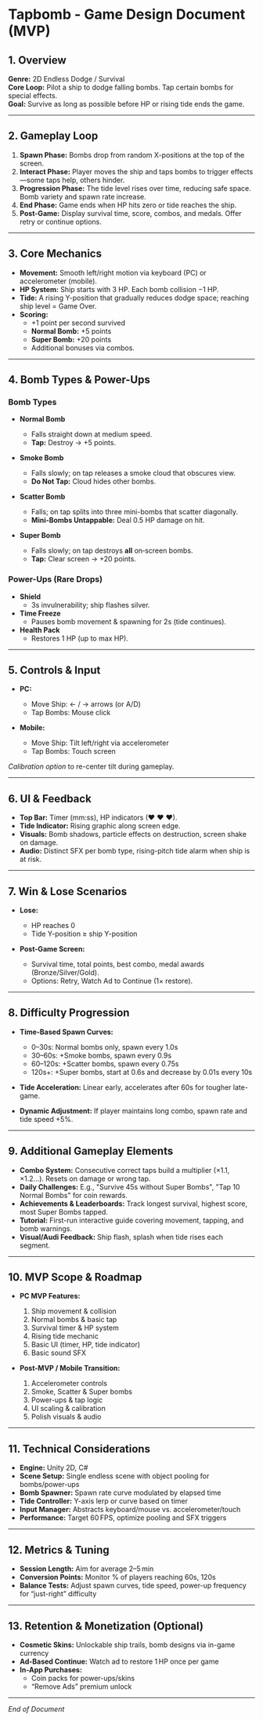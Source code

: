 # Tapbomb - Game Design Document (MVP)

## 1. Overview
**Genre:** 2D Endless Dodge / Survival  
**Core Loop:** Pilot a ship to dodge falling bombs. Tap certain bombs for special effects.  
**Goal:** Survive as long as possible before HP or rising tide ends the game.

---

## 2. Gameplay Loop
1. **Spawn Phase:** Bombs drop from random X-positions at the top of the screen.  
2. **Interact Phase:** Player moves the ship and taps bombs to trigger effects—some taps help, others hinder.  
3. **Progression Phase:** The tide level rises over time, reducing safe space. Bomb variety and spawn rate increase.  
4. **End Phase:** Game ends when HP hits zero or tide reaches the ship.  
5. **Post-Game:** Display survival time, score, combos, and medals. Offer retry or continue options.

---

## 3. Core Mechanics
- **Movement:** Smooth left/right motion via keyboard (PC) or accelerometer (mobile).  
- **HP System:** Ship starts with 3 HP. Each bomb collision −1 HP.  
- **Tide:** A rising Y-position that gradually reduces dodge space; reaching ship level = Game Over.  
- **Scoring:**  
  - +1 point per second survived  
  - **Normal Bomb:** +5 points  
  - **Super Bomb:** +20 points  
  - Additional bonuses via combos.

---

## 4. Bomb Types & Power-Ups

### Bomb Types
- **Normal Bomb**  
  - Falls straight down at medium speed.  
  - **Tap:** Destroy → +5 points.

- **Smoke Bomb**  
  - Falls slowly; on tap releases a smoke cloud that obscures view.  
  - **Do Not Tap:** Cloud hides other bombs.

- **Scatter Bomb**  
  - Falls; on tap splits into three mini-bombs that scatter diagonally.  
  - **Mini-Bombs Untappable:** Deal 0.5 HP damage on hit.

- **Super Bomb**  
  - Falls slowly; on tap destroys **all** on‑screen bombs.  
  - **Tap:** Clear screen → +20 points.

### Power-Ups (Rare Drops)
- **Shield**  
  - 3s invulnerability; ship flashes silver.  
- **Time Freeze**  
  - Pauses bomb movement & spawning for 2s (tide continues).  
- **Health Pack**  
  - Restores 1 HP (up to max HP).

---

## 5. Controls & Input
- **PC:**  
  - Move Ship: ← / → arrows (or A/D)  
  - Tap Bombs: Mouse click

- **Mobile:**  
  - Move Ship: Tilt left/right via accelerometer  
  - Tap Bombs: Touch screen

_Calibration option_ to re-center tilt during gameplay.

---

## 6. UI & Feedback
- **Top Bar:** Timer (mm:ss), HP indicators (♥ ♥ ♥).  
- **Tide Indicator:** Rising graphic along screen edge.  
- **Visuals:** Bomb shadows, particle effects on destruction, screen shake on damage.  
- **Audio:** Distinct SFX per bomb type, rising-pitch tide alarm when ship is at risk.

---

## 7. Win & Lose Scenarios
- **Lose:**  
  - HP reaches 0  
  - Tide Y-position ≥ ship Y-position

- **Post-Game Screen:**  
  - Survival time, total points, best combo, medal awards (Bronze/Silver/Gold).  
  - Options: Retry, Watch Ad to Continue (1× restore).

---

## 8. Difficulty Progression
- **Time-Based Spawn Curves:**  
  - 0–30s: Normal bombs only, spawn every 1.0s  
  - 30–60s: +Smoke bombs, spawn every 0.9s  
  - 60–120s: +Scatter bombs, spawn every 0.75s  
  - 120s+: +Super bombs, start at 0.6s and decrease by 0.01s every 10s

- **Tide Acceleration:** Linear early, accelerates after 60s for tougher late-game.  
- **Dynamic Adjustment:** If player maintains long combo, spawn rate and tide speed +5%.

---

## 9. Additional Gameplay Elements
- **Combo System:** Consecutive correct taps build a multiplier (×1.1, ×1.2…). Resets on damage or wrong tap.  
- **Daily Challenges:** E.g., "Survive 45s without Super Bombs", "Tap 10 Normal Bombs" for coin rewards.  
- **Achievements & Leaderboards:** Track longest survival, highest score, most Super Bombs tapped.  
- **Tutorial:** First-run interactive guide covering movement, tapping, and bomb warnings.  
- **Visual/Audi Feedback:** Ship flash, splash when tide rises each segment.

---

## 10. MVP Scope & Roadmap
- **PC MVP Features:**  
  1. Ship movement & collision  
  2. Normal bombs & basic tap  
  3. Survival timer & HP system  
  4. Rising tide mechanic  
  5. Basic UI (timer, HP, tide indicator)  
  6. Basic sound SFX

- **Post-MVP / Mobile Transition:**  
  1. Accelerometer controls  
  2. Smoke, Scatter & Super bombs  
  3. Power-ups & tap logic  
  4. UI scaling & calibration  
  5. Polish visuals & audio

---

## 11. Technical Considerations
- **Engine:** Unity 2D, C#  
- **Scene Setup:** Single endless scene with object pooling for bombs/power-ups  
- **Bomb Spawner:** Spawn rate curve modulated by elapsed time  
- **Tide Controller:** Y-axis lerp or curve based on timer  
- **Input Manager:** Abstracts keyboard/mouse vs. accelerometer/touch  
- **Performance:** Target 60 FPS, optimize pooling and SFX triggers

---

## 12. Metrics & Tuning
- **Session Length:** Aim for average 2–5 min  
- **Conversion Points:** Monitor % of players reaching 60s, 120s  
- **Balance Tests:** Adjust spawn curves, tide speed, power-up frequency for “just-right” difficulty

---

## 13. Retention & Monetization (Optional)
- **Cosmetic Skins:** Unlockable ship trails, bomb designs via in-game currency  
- **Ad-Based Continue:** Watch ad to restore 1 HP once per game  
- **In-App Purchases:**  
  - Coin packs for power-ups/skins  
  - “Remove Ads” premium unlock

---

*End of Document*

